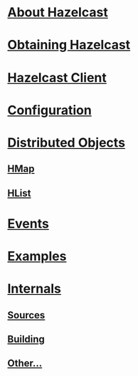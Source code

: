# [About Hazelcast](about.md)
# [Obtaining Hazelcast](obtaining.md)
# [Hazelcast Client](hazelcastClient.md)
# [Configuration](configuration.md)
# [Distributed Objects](distributedObjects.md)
## [HMap](hmap.md)
## [HList](hlist.md)
# [Events](events.md)
# [Examples](examples.md)
# [Internals](internals.md)
## [Sources](sources.md)
## [Building](building.md)
## [Other...](other.md)